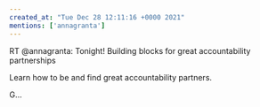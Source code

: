```yaml
---
created_at: "Tue Dec 28 12:11:16 +0000 2021"
mentions: ['annagranta']
---
```


RT @annagranta: Tonight!
Building blocks for great accountability partnerships

Learn how to be and find great accountability partners. 

G…